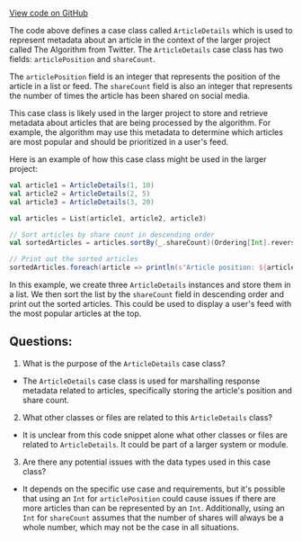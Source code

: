 [View code on GitHub](https://github.com/misbahsy/the-algorithm/product-mixer/core/src/main/scala/com/twitter/product_mixer/core/model/marshalling/response/urt/metadata/ArticleDetails.scala)

The code above defines a case class called `ArticleDetails` which is used to represent metadata about an article in the context of the larger project called The Algorithm from Twitter. The `ArticleDetails` case class has two fields: `articlePosition` and `shareCount`.

The `articlePosition` field is an integer that represents the position of the article in a list or feed. The `shareCount` field is also an integer that represents the number of times the article has been shared on social media.

This case class is likely used in the larger project to store and retrieve metadata about articles that are being processed by the algorithm. For example, the algorithm may use this metadata to determine which articles are most popular and should be prioritized in a user's feed.

Here is an example of how this case class might be used in the larger project:

```scala
val article1 = ArticleDetails(1, 10)
val article2 = ArticleDetails(2, 5)
val article3 = ArticleDetails(3, 20)

val articles = List(article1, article2, article3)

// Sort articles by share count in descending order
val sortedArticles = articles.sortBy(_.shareCount)(Ordering[Int].reverse)

// Print out the sorted articles
sortedArticles.foreach(article => println(s"Article position: ${article.articlePosition}, Share count: ${article.shareCount}"))
```

In this example, we create three `ArticleDetails` instances and store them in a list. We then sort the list by the `shareCount` field in descending order and print out the sorted articles. This could be used to display a user's feed with the most popular articles at the top.
## Questions: 
 1. What is the purpose of the `ArticleDetails` case class?
- The `ArticleDetails` case class is used for marshalling response metadata related to articles, specifically storing the article's position and share count.

2. What other classes or files are related to this `ArticleDetails` class?
- It is unclear from this code snippet alone what other classes or files are related to `ArticleDetails`. It could be part of a larger system or module.

3. Are there any potential issues with the data types used in this case class?
- It depends on the specific use case and requirements, but it's possible that using an `Int` for `articlePosition` could cause issues if there are more articles than can be represented by an `Int`. Additionally, using an `Int` for `shareCount` assumes that the number of shares will always be a whole number, which may not be the case in all situations.